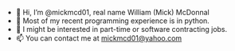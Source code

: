 - 👋 Hi, I’m @mickmcd01, real name William (Mick) McDonnal
- 👀 Most of my recent programming experience is in python.
- 🌱 I might be interested in part-time or software contracting jobs.
- 📫 You can contact me at mickmcd01@yahoo.com

<!---
mickmcd01/mickmcd01 is a ✨ special ✨ repository because its `README.md` (this file) appears on your GitHub profile.
You can click the Preview link to take a look at your changes.
--->
